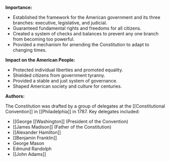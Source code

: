 
**Importance:**

* Established the framework for the American government and its three branches: executive, legislative, and judicial.
* Guaranteed fundamental rights and freedoms for all citizens.
* Created a system of checks and balances to prevent any one branch from becoming too powerful.
* Provided a mechanism for amending the Constitution to adapt to changing times.

**Impact on the American People:**

* Protected individual liberties and promoted equality.
* Shielded citizens from government tyranny.
* Provided a stable and just system of governance.
* Shaped American society and culture for centuries.

**Authors:**

The Constitution was drafted by a group of delegates at the [[Constitutional Convention]] in [[Philadelphia]] in 1787. Key delegates included:

* [[George [[Washington]] (President of the Convention)
* [[James Madison]] (Father of the Constitution)
* [[Alexander Hamilton]]
* [[Benjamin Franklin]]
* George Mason
* Edmund Randolph
* [[John Adams]]